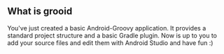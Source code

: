 What is grooid
--------------------------------------

You've just created a basic Android-Groovy application. It provides a standard project structure and
a basic Gradle plugin. Now is up to you to add your source files and edit them with Android Studio
and have fun :)
